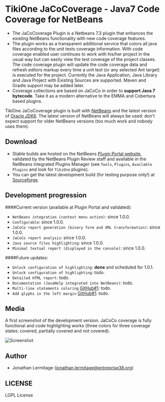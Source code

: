# TikiOne JaCoCoverage - Java7 Code Coverage for NetBeans

* The JaCoCoverage Plugin is a Netbeans 7.3 plugin that enhances the existing NetBeans functionality with new code coverage features.<br>
* The plugin works as a transparent additional service that colors all java files according to the unit tests coverage information. With code coverage enabled user continues to work with his/her project in the usual way but can easily view the test coverage of the project classes.<br>The code coverage plugin will update the code coverage data and refresh editors markup every time a unit test (or any selected Ant target) is executed for the project. Currently the Java Application, Java Library and Java Project with Existing Sources are supported. Maven and Gradle support may be added later.
* Coverage collections are based on JaCoCo in order to **support Java 7 bytecode**. Take it as a modern alternative to the EMMA and Cobertura based plugins.

TikiOne JaCoCoverage plugin is built with [NetBeans](http://netbeans.org) and the latest version of [Oracle JDK6](http://www.oracle.com/technetwork/java/javase/downloads/index.html). The latest version of NetBeans will always be used: don't expect support for older NetBeans versions (too much work and nobody uses them).

## Download

* Stable builds are hosted on the NetBeans [Plugin Portal website](http://plugins.netbeans.org/plugin/48570/tikione-jacocoverage), validated by the NetBeans Plugin Review staff and available in the NetBeans integrated Plugins Manager (see ``Tools``, ``Plugins``, ``Available Plugins`` and look for ``TikiOne`` plugins).
* You can get the latest development build (for testing purpose only!) at [Sourceforge](https://sourceforge.net/projects/nbjacoco/files/latest_dev_build/).

## Development progression

####Current version (available at Plugin Portal and validated):

* ``NetBeans integration (context menu action)``: since 1.0.0.
* ``Configurable``: since 1.0.0.
* ``JaCoCo report generation (binary form and XML transformation)``: since 1.0.0.
* ``JaCoCo report analysis``: since 1.0.0.
* ``Java source files highlighting``: since 1.0.0.
* ``Minimal textual report (displayed in the console)``: since 1.0.0.

####Future updates:

* ``Unlock configuration of highlighting``: **done** and scheduled for 1.0.1.
* ``Unlock configuration of highlighting``: todo.
* ``Detailed HTML report``: todo.
* ``Documentation (JavaHelp integrated into NetBeans)``: todo.
* ``Multi-line statements coloring`` [GitHub#1](https://github.com/jonathanlermitage/tikione-jacocoverage/issues/1): todo.
* ``Add glyphs in the left margin`` [GitHub#1](https://github.com/jonathanlermitage/tikione-jacocoverage/issues/1): todo.

## Media

A first screenshot of the development version. JaCoCo coverage is fully functional and code highlighting works (three colors for three coverage states: covered, partially covered and not covered).

![Screenshot](http://netbeanscolors.org/files/jacococoverage_2.png)

## Author
* Jonathan Lermitage (<jonathan.lermitage@entreprise38.org>)

## LICENSE

LGPL License